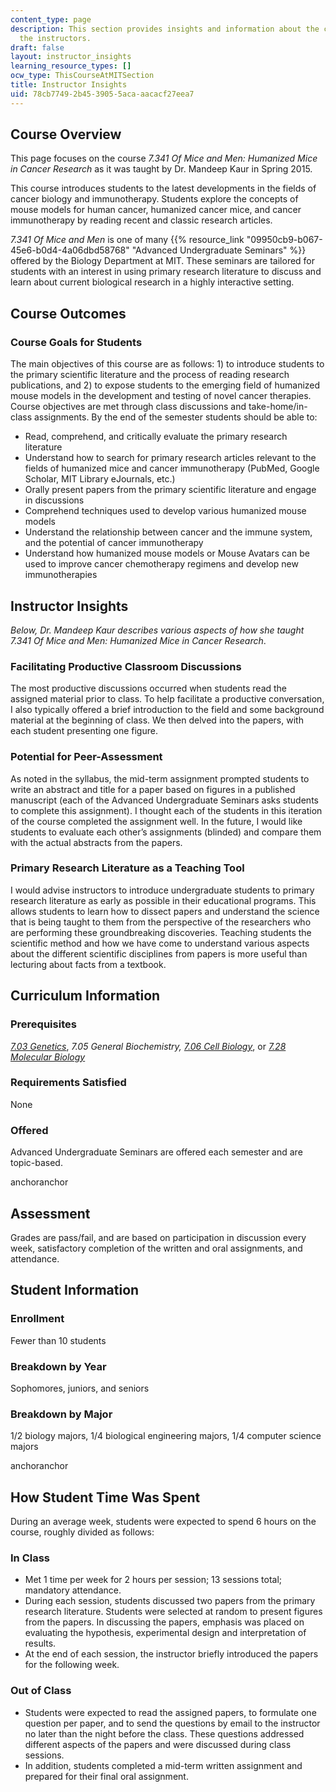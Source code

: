 ```yaml
---
content_type: page
description: This section provides insights and information about the course from
  the instructors.
draft: false
layout: instructor_insights
learning_resource_types: []
ocw_type: ThisCourseAtMITSection
title: Instructor Insights
uid: 78cb7749-2b45-3905-5aca-aacacf27eea7
---
```

## Course Overview

This page focuses on the course *7.341 Of Mice and Men: Humanized Mice in Cancer Research* as it was taught by Dr. Mandeep Kaur in Spring 2015.

This course introduces students to the latest developments in the fields of cancer biology and immunotherapy. Students explore the concepts of mouse models for human cancer, humanized cancer mice, and cancer immunotherapy by reading recent and classic research articles.

*7.341 Of Mice and Men* is one of many {{% resource_link "09950cb9-b067-45e6-b0d4-4a06dbd58768" "Advanced Undergraduate Seminars" %}} offered by the Biology Department at MIT. These seminars are tailored for students with an interest in using primary research literature to discuss and learn about current biological research in a highly interactive setting.

## Course Outcomes

### Course Goals for Students

The main objectives of this course are as follows: 1) to introduce students to the primary scientific literature and the process of reading research publications, and 2) to expose students to the emerging field of humanized mouse models in the development and testing of novel cancer therapies. Course objectives are met through class discussions and take-home/in-class assignments. By the end of the semester students should be able to:

- Read, comprehend, and critically evaluate the primary research literature
- Understand how to search for primary research articles relevant to the fields of humanized mice and cancer immunotherapy (PubMed, Google Scholar, MIT Library eJournals, etc.)
- Orally present papers from the primary scientific literature and engage in discussions
- Comprehend techniques used to develop various humanized mouse models
- Understand the relationship between cancer and the immune system, and the potential of cancer immunotherapy
- Understand how humanized mouse models or Mouse Avatars can be used to improve cancer chemotherapy regimens and develop new immunotherapies

## Instructor Insights

*Below, Dr. Mandeep Kaur describes various aspects of how she taught* *7.341* *Of Mice and Men: Humanized Mice in Cancer Research*.

### Facilitating Productive Classroom Discussions

The most productive discussions occurred when students read the assigned material prior to class. To help facilitate a productive conversation, I also typically offered a brief introduction to the field and some background material at the beginning of class. We then delved into the papers, with each student presenting one figure.

### Potential for Peer-Assessment

As noted in the syllabus, the mid-term assignment prompted students to write an abstract and title for a paper based on figures in a published manuscript (each of the Advanced Undergraduate Seminars asks students to complete this assignment). I thought each of the students in this iteration of the course completed the assignment well. In the future, I would like students to evaluate each other’s assignments (blinded) and compare them with the actual abstracts from the papers.

### Primary Research Literature as a Teaching Tool

I would advise instructors to introduce undergraduate students to primary research literature as early as possible in their educational programs. This allows students to learn how to dissect papers and understand the science that is being taught to them from the perspective of the researchers who are performing these groundbreaking discoveries. Teaching students the scientific method and how we have come to understand various aspects about the different scientific disciplines from papers is more useful than lecturing about facts from a textbook.

## Curriculum Information

### Prerequisites

[*7.03 Genetics*](/courses/7-03-genetics-fall-2004), *7.05 General Biochemistry,* [*7.06 Cell Biology*](/courses/7-06-cell-biology-spring-2007), or [*7.28 Molecular Biology*](/courses/7-28-molecular-biology-spring-2005)

### Requirements Satisfied

None

### Offered

Advanced Undergraduate Seminars are offered each semester and are topic-based.

anchoranchor

## Assessment

Grades are pass/fail, and are based on participation in discussion every week, satisfactory completion of the written and oral assignments, and attendance.

## Student Information

### Enrollment

Fewer than 10 students

### Breakdown by Year

Sophomores, juniors, and seniors

### Breakdown by Major

1/2 biology majors, 1/4 biological engineering majors, 1/4 computer science majors

anchoranchor

## How Student Time Was Spent

During an average week, students were expected to spend 6 hours on the course, roughly divided as follows:

### In Class

- Met 1 time per week for 2 hours per session; 13 sessions total; mandatory attendance.
- During each session, students discussed two papers from the primary research literature. Students were selected at random to present figures from the papers. In discussing the papers, emphasis was placed on evaluating the hypothesis, experimental design and interpretation of results.
- At the end of each session, the instructor briefly introduced the papers for the following week.

### Out of Class

- Students were expected to read the assigned papers, to formulate one question per paper, and to send the questions by email to the instructor no later than the night before the class. These questions addressed different aspects of the papers and were discussed during class sessions.
- In addition, students completed a mid-term written assignment and prepared for their final oral assignment.